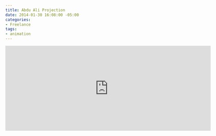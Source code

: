 ```yaml
---
title: Abdu Ali Projection
date: 2014-01-30 16:08:00 -05:00
categories:
- Freelance
tags:
- animation
---
```


<div class="video-responsive">
<iframe src="https://player.vimeo.com/video/253504677" width="640" height="265" frameborder="0" webkitallowfullscreen mozallowfullscreen allowfullscreen></iframe>
</div>
